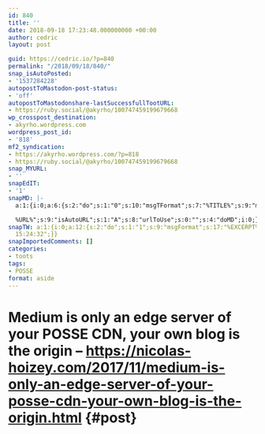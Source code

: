 ```yaml
---
id: 840
title: ''
date: 2018-09-18 17:23:48.000000000 +00:00
author: cedric
layout: post

guid: https://cedric.io/?p=840
permalink: "/2018/09/18/840/"
snap_isAutoPosted:
- '1537284228'
autopostToMastodon-post-status:
- 'off'
autopostToMastodonshare-lastSuccessfullTootURL:
- https://ruby.social/@akyrho/100747459199679668
wp_crosspost_destination:
- akyrho.wordpress.com
wordpress_post_id:
- '818'
mf2_syndication:
- https://akyrho.wordpress.com/?p=818
- https://ruby.social/@akyrho/100747459199679668
snap_MYURL:
- ''
snapEdIT:
- '1'
snapMD: |-
  a:1:{i:0;a:6:{s:2:"do";s:1:"0";s:10:"msgTFormat";s:7:"%TITLE%";s:9:"msgFormat";s:19:"%FULLTEXT%

  %URL%";s:9:"isAutoURL";s:1:"A";s:8:"urlToUse";s:0:"";s:4:"doMD";i:0;}}"
snapTW: a:1:{i:0;a:12:{s:2:"do";s:1:"1";s:9:"msgFormat";s:17:"%EXCERPT% - %URL%";s:8:"attchImg";s:1:"1";s:9:"isAutoImg";s:1:"A";s:8:"imgToUse";s:0:"";s:9:"isAutoURL";s:1:"A";s:8:"urlToUse";s:0:"";s:4:"doTW";i:0;s:8:"isPosted";s:1:"1";s:4:"pgID";s:19:"1042071884551127040";s:7:"postURL";s:53:"https://twitter.com/akyrho/status/1042071884551127040";s:5:"pDate";s:19:"2018-09-18
  15:24:32";}}
snapImportedComments: []
categories:
- toots
tags:
- POSSE
format: aside
---
```

# Medium is only an edge server of your POSSE CDN, your own blog is the origin &#8211; <https://nicolas-hoizey.com/2017/11/medium-is-only-an-edge-server-of-your-posse-cdn-your-own-blog-is-the-origin.html> {#post}